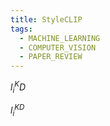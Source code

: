 ```yaml
---
title: StyleCLIP
tags:
  - MACHINE_LEARNING
  - COMPUTER_VISION
  - PAPER_REVIEW
---
```



$l_i^KD$ 

$l_i^{KD}$ 

